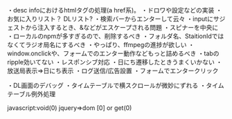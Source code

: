 ・desc infoにおけるhtmlタグの処理(a href系)。
・ドロワや設定などの実装
・お気に入りリスト？ DLリスト?
・検索バーからエンターして云々
・inputにサジェストから注入するとき、&などがエスケープされる問題
・スピナーを中央に
・ローカルのnpmが多すぎるので、削除するべき
・フォルダ名、StaitionIdではなくてラジオ局名にするべき
・やっぱり、ffmpegの進捗が欲しい
・window.onclickや、フォームでのエンター動作などもっと詰めるべき
・tabのripple効いてない
・レスポンシブ対応
・日にち遷移したときうまくいかない
・放送局表示⇒日にち表示
・ログ送信/広告設置
・フォームでエンタークリック

・DL画面のデバッグ
・タイムテーブルで横スクロールが微妙にずれる
・タイムテーブル例外処理



javascript:void(0)
jquery⇒dom [0] or get(0)